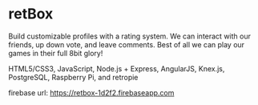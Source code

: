 # retBox

Build customizable profiles with a rating system. We can interact with our friends, up down vote, and leave comments. Best of all we can play our games in their full 8bit glory!


HTML5/CSS3, JavaScript, Node.js + Express, AngularJS, Knex.js, PostgreSQL, Raspberry Pi, and retropie

firebase url: https://retbox-1d2f2.firebaseapp.com

